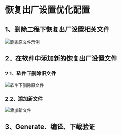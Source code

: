 # 恢复出厂设置优化配置

## 1、删除工程下恢复出厂设置相关文件

![删除原文件示例](E:\00_MarkDown\01_Zigbee\01_恢复出厂设置优化\删除旧文件.jpg)





## 2、在软件中添加新的恢复出厂设置文件

### 2.1、软件下删除旧文件

![软件下删除原文件](E:\00_MarkDown\01_Zigbee\01_恢复出厂设置优化\添加新的恢复出厂设置文件1.jpg)



### 2.2、添加新文件

![添加新文件](E:\00_MarkDown\01_Zigbee\01_恢复出厂设置优化\添加新文件2.jpg)





## 3、Generate、编译、下载验证

